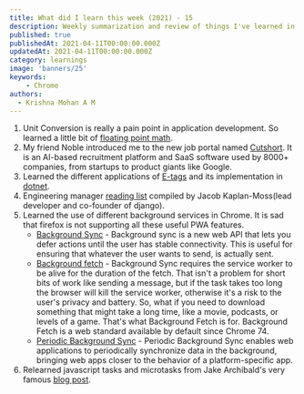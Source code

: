 ```yaml
---
title: What did I learn this week (2021) - 15
description: Weekly summarization and review of things I've learned in the second week of April 2021 
published: true
publishedAt: 2021-04-11T00:00:00.000Z
updatedAt: 2021-04-11T00:00:00.000Z
category: learnings
image: 'banners/25'
keywords:  
    - Chrome  
authors:
  - Krishna Mohan A M
---
```


1. Unit Conversion is really a pain point in application development. So learned a little bit of [floating point math](https://0.30000000000000004.com/).
2. My friend Noble introduced me to the new job portal named [Cutshort](https://cutshort.io/). It is an AI-based recruitment platform and SaaS software used by 8000+ companies, from startups to product giants like Google.
3. Learned the different applications of [E-tags](https://developer.mozilla.org/en-US/docs/Web/HTTP/Headers/ETag#examples) and its implementation in [dotnet](https://docs.microsoft.com/en-us/aspnet/core/performance/caching/middleware?view=aspnetcore-5.0#configuration).
4. Engineering manager [reading list](https://jacobian.org/2018/may/2/engmanager-reading-list/) compiled by Jacob Kaplan-Moss(lead developer and co-founder of django).
5. Learned the use of different background services in Chrome. It is sad that firefox is not supporting all these useful PWA features.
    - [Background Sync](https://developers.google.com/web/updates/2015/12/background-sync) - Background sync is a new web API that lets you defer actions until the user has stable connectivity. This is useful for ensuring that whatever the user wants to send, is actually sent.
    - [Background fetch](https://developers.google.com/web/updates/2018/12/background-fetch) - Background Sync requires the service worker to be alive for the duration of the fetch. That isn't a problem for short bits of work like sending a message, but if the task takes too long the browser will kill the service worker, otherwise it's a risk to the user's privacy and battery. So, what if you need to download something that might take a long time, like a movie, podcasts, or levels of a game. That's what Background Fetch is for. Background Fetch is a web standard available by default since Chrome 74.
    - [Periodic Background Sync](https://web.dev/periodic-background-sync/) - Periodic Background Sync enables web applications to periodically synchronize data in the background, bringing web apps closer to the behavior of a platform-specific app.
6. Relearned javascript tasks and microtasks from Jake Archibald's very famous [blog post](https://jakearchibald.com/2015/tasks-microtasks-queues-and-schedules/).
